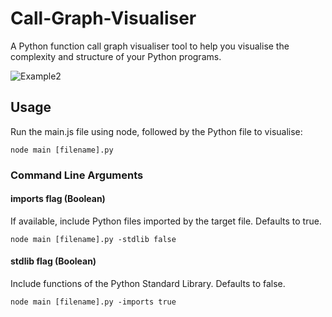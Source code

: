 # Call-Graph-Visualiser

A Python function call graph visualiser tool to help you visualise the complexity and structure of your Python programs.

![Example2](https://user-images.githubusercontent.com/41476809/139538596-ed31f372-2c31-4e9a-9bb1-871411bb8a8a.png)

## Usage
Run the main.js file using node, followed by the Python file to visualise:

    node main [filename].py

### Command Line Arguments

#### imports flag (Boolean)
If available, include Python files imported by the target file. Defaults to true.

    node main [filename].py -stdlib false

#### stdlib flag (Boolean)
Include functions of the Python Standard Library. Defaults to false.

    node main [filename].py -imports true
